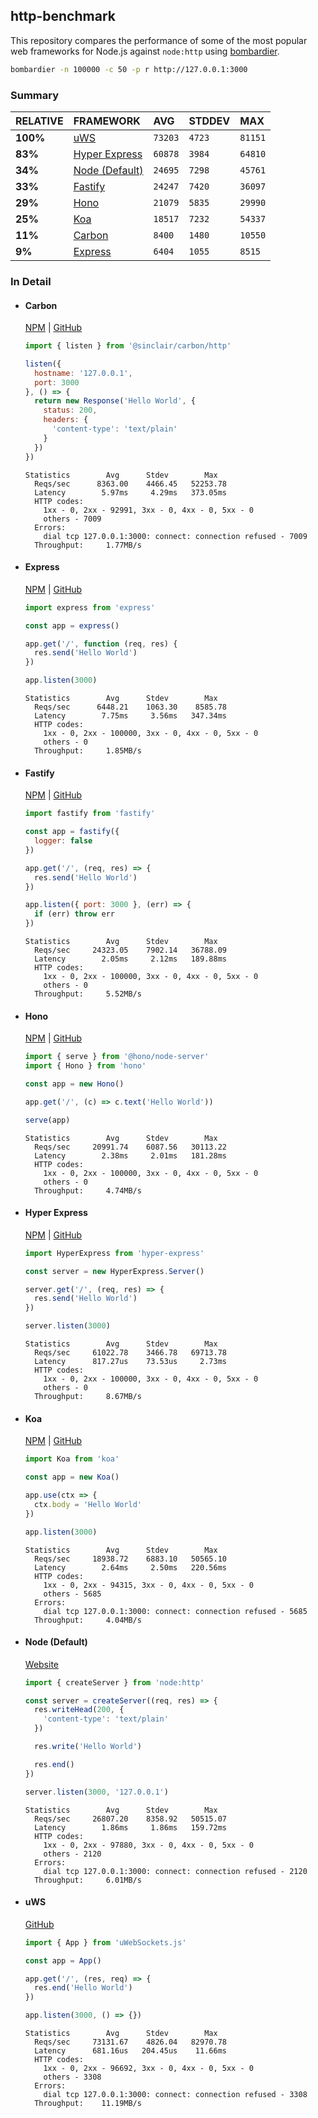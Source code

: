 ## http-benchmark

This repository compares the performance of some of the most popular web frameworks for Node.js against `node:http` using [bombardier](https://github.com/codesenberg/bombardier).

```bash
bombardier -n 100000 -c 50 -p r http://127.0.0.1:3000
```

### Summary

| RELATIVE | FRAMEWORK | AVG | STDDEV | MAX |
| :--- | :--- | :--- | :--- | :--- |
| **100%** | [uWS](#uws) | `73203` | `4723` | `81151` |
| **83%** | [Hyper Express](#hyper-express) | `60878` | `3984` | `64810` |
| **34%** | [Node (Default)](#node-default) | `24695` | `7298` | `45761` |
| **33%** | [Fastify](#fastify) | `24247` | `7420` | `36097` |
| **29%** | [Hono](#hono) | `21079` | `5835` | `29990` |
| **25%** | [Koa](#koa) | `18517` | `7232` | `54337` |
| **11%** | [Carbon](#carbon) | `8400` | `1480` | `10550` |
| **9%** | [Express](#express) | `6404` | `1055` | `8515` |


### In Detail

- #### Carbon
  [NPM](https://npmjs.com/@sinclair/carbon) | [GitHub](https://github.com/sinclairzx81/carbon)
  ```js
  import { listen } from '@sinclair/carbon/http'

  listen({
    hostname: '127.0.0.1',
    port: 3000
  }, () => {
    return new Response('Hello World', {
      status: 200,
      headers: {
        'content-type': 'text/plain'
      }
    })
  })
  ```

  ```
  Statistics        Avg      Stdev        Max
    Reqs/sec      8363.00    4466.45   52253.78
    Latency        5.97ms     4.29ms   373.05ms
    HTTP codes:
      1xx - 0, 2xx - 92991, 3xx - 0, 4xx - 0, 5xx - 0
      others - 7009
    Errors:
      dial tcp 127.0.0.1:3000: connect: connection refused - 7009
    Throughput:     1.77MB/s
  ```

- #### Express
  [NPM](https://npmjs.com/express) | [GitHub](https://github.com/expressjs/express)
  ```js
  import express from 'express'

  const app = express()

  app.get('/', function (req, res) {
    res.send('Hello World')
  })

  app.listen(3000)
  ```

  ```
  Statistics        Avg      Stdev        Max
    Reqs/sec      6448.21    1063.30    8585.78
    Latency        7.75ms     3.56ms   347.34ms
    HTTP codes:
      1xx - 0, 2xx - 100000, 3xx - 0, 4xx - 0, 5xx - 0
      others - 0
    Throughput:     1.85MB/s
  ```

- #### Fastify
  [NPM](https://npmjs.com/fastify) | [GitHub](https://github.com/fastify/fastify)
  ```js
  import fastify from 'fastify'

  const app = fastify({
    logger: false
  })

  app.get('/', (req, res) => {
    res.send('Hello World')
  })

  app.listen({ port: 3000 }, (err) => {
    if (err) throw err
  })
  ```

  ```
  Statistics        Avg      Stdev        Max
    Reqs/sec     24323.05    7902.14   36788.09
    Latency        2.05ms     2.12ms   189.88ms
    HTTP codes:
      1xx - 0, 2xx - 100000, 3xx - 0, 4xx - 0, 5xx - 0
      others - 0
    Throughput:     5.52MB/s
  ```

- #### Hono
  [NPM](https://npmjs.com/hono) | [GitHub](https://github.com/honojs/hono)
  ```js
  import { serve } from '@hono/node-server'
  import { Hono } from 'hono'

  const app = new Hono()

  app.get('/', (c) => c.text('Hello World'))

  serve(app)
  ```

  ```
  Statistics        Avg      Stdev        Max
    Reqs/sec     20991.74    6087.56   30113.22
    Latency        2.38ms     2.01ms   181.28ms
    HTTP codes:
      1xx - 0, 2xx - 100000, 3xx - 0, 4xx - 0, 5xx - 0
      others - 0
    Throughput:     4.74MB/s
  ```

- #### Hyper Express
  [NPM](https://npmjs.com/hyper-express) | [GitHub](https://github.com/kartikk221/hyper-express)
  ```js
  import HyperExpress from 'hyper-express'

  const server = new HyperExpress.Server()

  server.get('/', (req, res) => {
    res.send('Hello World')
  })

  server.listen(3000)
  ```

  ```
  Statistics        Avg      Stdev        Max
    Reqs/sec     61022.78    3466.78   69713.78
    Latency      817.27us    73.53us     2.73ms
    HTTP codes:
      1xx - 0, 2xx - 100000, 3xx - 0, 4xx - 0, 5xx - 0
      others - 0
    Throughput:     8.67MB/s
  ```

- #### Koa
  [NPM](https://npmjs.com/koa) | [GitHub](https://github.com/koajs/koa)
  ```js
  import Koa from 'koa'

  const app = new Koa()

  app.use(ctx => {
    ctx.body = 'Hello World'
  })

  app.listen(3000)
  ```

  ```
  Statistics        Avg      Stdev        Max
    Reqs/sec     18938.72    6883.10   50565.10
    Latency        2.64ms     2.50ms   220.56ms
    HTTP codes:
      1xx - 0, 2xx - 94315, 3xx - 0, 4xx - 0, 5xx - 0
      others - 5685
    Errors:
      dial tcp 127.0.0.1:3000: connect: connection refused - 5685
    Throughput:     4.04MB/s
  ```

- #### Node (Default)
  [Website](https://nodejs.org/api/http.html)
  ```js
  import { createServer } from 'node:http'

  const server = createServer((req, res) => {
    res.writeHead(200, {
      'content-type': 'text/plain'
    })

    res.write('Hello World')

    res.end()
  })

  server.listen(3000, '127.0.0.1')
  ```

  ```
  Statistics        Avg      Stdev        Max
    Reqs/sec     26807.20    8358.92   50515.07
    Latency        1.86ms     1.86ms   159.72ms
    HTTP codes:
      1xx - 0, 2xx - 97880, 3xx - 0, 4xx - 0, 5xx - 0
      others - 2120
    Errors:
      dial tcp 127.0.0.1:3000: connect: connection refused - 2120
    Throughput:     6.01MB/s
  ```

- #### uWS
  [GitHub](https://github.com/uNetworking/uWebSockets.js)
  ```js
  import { App } from 'uWebSockets.js'

  const app = App()

  app.get('/', (res, req) => {
    res.end('Hello World')
  })

  app.listen(3000, () => {})
  ```

  ```
  Statistics        Avg      Stdev        Max
    Reqs/sec     73131.67    4826.04   82970.78
    Latency      681.16us   204.45us    11.66ms
    HTTP codes:
      1xx - 0, 2xx - 96692, 3xx - 0, 4xx - 0, 5xx - 0
      others - 3308
    Errors:
      dial tcp 127.0.0.1:3000: connect: connection refused - 3308
    Throughput:    11.19MB/s
  ```


